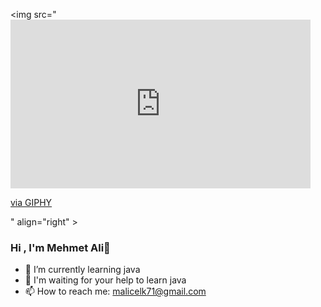<img src="<iframe src="https://giphy.com/embed/1xpm1nTQiRL96Di3Q6" width="480" height="270" frameBorder="0" class="giphy-embed" allowFullScreen></iframe><p><a href="https://giphy.com/gifs/originals-dog-puppy-poster-1xpm1nTQiRL96Di3Q6">via GIPHY</a></p>" align="right" >

### Hi , I'm Mehmet Ali👋
- 🌱 I’m currently learning java
- 🤔 I'm waiting for your help to learn java
- 📫 How to reach me: malicelk71@gmail.com

<!--
**mehmetalicelik71/mehmetalicelik71** is a ✨ _special_ ✨ repository because its `README.md` (this file) appears on your GitHub profile.
-->
